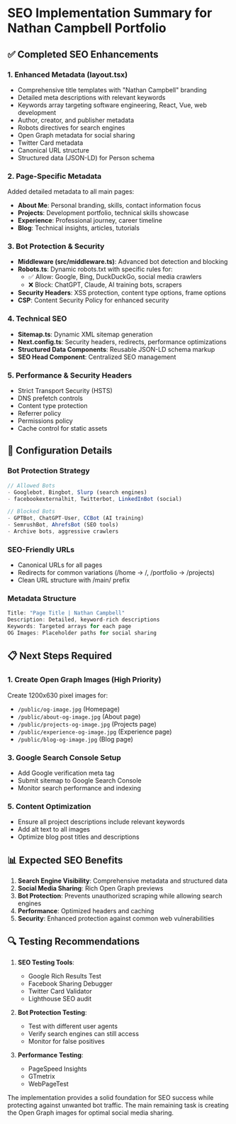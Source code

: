 # SEO Implementation Summary for Nathan Campbell Portfolio

## ✅ Completed SEO Enhancements

### 1. **Enhanced Metadata (layout.tsx)**
- Comprehensive title templates with "Nathan Campbell" branding
- Detailed meta descriptions with relevant keywords
- Keywords array targeting software engineering, React, Vue, web development
- Author, creator, and publisher metadata
- Robots directives for search engines
- Open Graph metadata for social sharing
- Twitter Card metadata
- Canonical URL structure
- Structured data (JSON-LD) for Person schema

### 2. **Page-Specific Metadata**
Added detailed metadata to all main pages:
- **About Me**: Personal branding, skills, contact information focus
- **Projects**: Development portfolio, technical skills showcase
- **Experience**: Professional journey, career timeline
- **Blog**: Technical insights, articles, tutorials

### 3. **Bot Protection & Security**
- **Middleware (src/middleware.ts)**: Advanced bot detection and blocking
- **Robots.ts**: Dynamic robots.txt with specific rules for:
  - ✅ Allow: Google, Bing, DuckDuckGo, social media crawlers
  - ❌ Block: ChatGPT, Claude, AI training bots, scrapers
- **Security Headers**: XSS protection, content type options, frame options
- **CSP**: Content Security Policy for enhanced security

### 4. **Technical SEO**
- **Sitemap.ts**: Dynamic XML sitemap generation
- **Next.config.ts**: Security headers, redirects, performance optimizations
- **Structured Data Components**: Reusable JSON-LD schema markup
- **SEO Head Component**: Centralized SEO management

### 5. **Performance & Security Headers**
- Strict Transport Security (HSTS)
- DNS prefetch controls
- Content type protection
- Referrer policy
- Permissions policy
- Cache control for static assets

## 🔧 Configuration Details

### Bot Protection Strategy
```typescript
// Allowed Bots
- Googlebot, Bingbot, Slurp (search engines)
- facebookexternalhit, Twitterbot, LinkedInBot (social)

// Blocked Bots  
- GPTBot, ChatGPT-User, CCBot (AI training)
- SemrushBot, AhrefsBot (SEO tools)
- Archive bots, aggressive crawlers
```

### SEO-Friendly URLs
- Canonical URLs for all pages
- Redirects for common variations (/home → /, /portfolio → /projects)
- Clean URL structure with /main/ prefix

### Metadata Structure
```typescript
Title: "Page Title | Nathan Campbell"
Description: Detailed, keyword-rich descriptions
Keywords: Targeted arrays for each page
OG Images: Placeholder paths for social sharing
```

## 📋 Next Steps Required

### 1. **Create Open Graph Images** (High Priority)
Create 1200x630 pixel images for:
- `/public/og-image.jpg` (Homepage)
- `/public/about-og-image.jpg` (About page)
- `/public/projects-og-image.jpg` (Projects page)
- `/public/experience-og-image.jpg` (Experience page)
- `/public/blog-og-image.jpg` (Blog page)

### 3. **Google Search Console Setup**
- Add Google verification meta tag
- Submit sitemap to Google Search Console
- Monitor search performance and indexing

### 5. **Content Optimization**
- Ensure all project descriptions include relevant keywords
- Add alt text to all images
- Optimize blog post titles and descriptions

## 📊 Expected SEO Benefits

1. **Search Engine Visibility**: Comprehensive metadata and structured data
2. **Social Media Sharing**: Rich Open Graph previews
3. **Bot Protection**: Prevents unauthorized scraping while allowing search engines
4. **Performance**: Optimized headers and caching
5. **Security**: Enhanced protection against common web vulnerabilities

## 🔍 Testing Recommendations

1. **SEO Testing Tools**:
   - Google Rich Results Test
   - Facebook Sharing Debugger
   - Twitter Card Validator
   - Lighthouse SEO audit

2. **Bot Protection Testing**:
   - Test with different user agents
   - Verify search engines can still access
   - Monitor for false positives

3. **Performance Testing**:
   - PageSpeed Insights
   - GTmetrix
   - WebPageTest

The implementation provides a solid foundation for SEO success while protecting against unwanted bot traffic. The main remaining task is creating the Open Graph images for optimal social media sharing.
